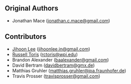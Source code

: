 Original Authors
----------------

 * Jonathan Mace (jonathan.c.mace@gmail.com)

Contributors
------------

 * [Jihoon Lee](http://notemywish.com) (jihoonlee.in@gmail.com)
 * [Russell Toris](http://users.wpi.edu/~rctoris/) (rctoris@wpi.edu)
 * Brandon Alexander (baalexander@gmail.com)
 * David Bertram (davidbertram@gmx.de)
 * Matthias Gruhler (matthias.gruhler@ipa.fraunhofer.de)
 * Travis Prosser (travisprosser@gmail.com)
